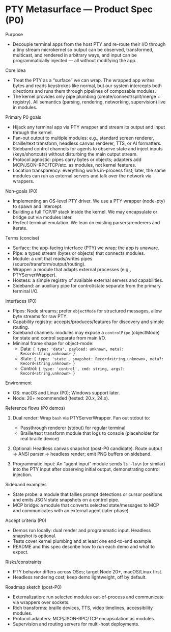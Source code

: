 # PTY Metasurface — Product Spec (P0)

Purpose

- Decouple terminal apps from the host PTY and re-route their I/O through a tiny stream microkernel so output can be observed, transformed, multicast, and rendered in arbitrary ways, and input can be programmatically injected — all without modifying the app.

Core idea

- Treat the PTY as a “surface” we can wrap. The wrapped app writes bytes and reads keystrokes like normal, but our system intercepts both directions and runs them through pipelines of composable modules.
- The kernel provides only pipe plumbing (create/connect/split/merge + registry). All semantics (parsing, rendering, networking, supervision) live in modules.

Primary P0 goals

- Hijack any terminal app via PTY wrapper and stream its output and input through the kernel.
- Fan-out output to multiple modules: e.g., standard screen renderer, braille/text transform, headless canvas renderer, TTS, or AI formatters.
- Sideband control channels for agents to observe state and inject inputs (keys/shortcuts) without disturbing the main output stream.
- Protocol agnostic: pipes carry bytes or objects; adapters add MCP/JSON-RPC/TCP/etc. as modules, not kernel features.
- Location transparency: everything works in-process first; later, the same modules can run as external servers and talk over the network via wrappers.

Non-goals (P0)

- Implementing an OS-level PTY driver. We use a PTY wrapper (node-pty) to spawn and intercept.
- Building a full TCP/IP stack inside the kernel. We may encapsulate or bridge out via modules later.
- Perfect terminal emulation. We lean on existing parsers/renderers and iterate.

Terms (concise)

- Surface: the app-facing interface (PTY) we wrap; the app is unaware.
- Pipe: a typed stream (bytes or objects) that connects modules.
- Module: a unit that reads/writes pipes (source/transform/output/routing).
- Wrapper: a module that adapts external processes (e.g., PTYServerWrapper).
- Hostess: a simple registry of available external servers and capabilities.
- Sideband: an auxiliary pipe for control/state separate from the primary terminal I/O.

Interfaces (P0)

- Pipes: Node streams; prefer `objectMode` for structured messages, allow byte streams for raw PTY.
- Capability registry: accepts/produces/features for discovery and simple routing.
- Sideband channels: modules may expose a `controlPipe` (objectMode) for state and control separate from main I/O.
- Minimal frame shape for object-mode:
  - Data: `{ type: 'data', payload: unknown, meta?: Record<string,unknown> }`
  - State: `{ type: 'state', snapshot: Record<string,unknown>, meta?: Record<string,unknown> }`
  - Control: `{ type: 'control', cmd: string, args?: Record<string,unknown> }`

Environment

- OS: macOS and Linux (P0); Windows support later.
- Node: 20+ recommended (tested: 20.x, 24.x).

Reference flows (P0 demos)

1. Dual render: Wrap `bash` via PTYServerWrapper. Fan out stdout to:
   - Passthrough renderer (stdout) for regular terminal
   - Braille/text transform module that logs to console (placeholder for real braille device)

2. Optional: Headless canvas snapshot (post-P0 candidate). Route output → ANSI parser → headless render; emit PNG buffers on sideband.

3. Programmatic input: An “agent input” module sends `ls -la\n` (or similar) into the PTY input after observing initial output, demonstrating control injection.

Sideband examples

- State probe: a module that tallies prompt detections or cursor positions and emits JSON state snapshots on a control pipe.
- MCP bridge: a module that converts selected state/messages to MCP and communicates with an external agent (later phase).

Accept criteria (P0)

- Demos run locally: dual render and programmatic input. Headless snapshot is optional.
- Tests cover kernel plumbing and at least one end-to-end example.
- README and this spec describe how to run each demo and what to expect.

Risks/constraints

- PTY behavior differs across OSes; target Node 20+, macOS/Linux first.
- Headless rendering cost; keep demo lightweight, off by default.

Roadmap sketch (post-P0)

- Externalization: run selected modules out-of-process and communicate via wrappers over sockets.
- Rich transforms: braille devices, TTS, video timelines, accessibility modules.
- Protocol adapters: MCP/JSON-RPC/TCP encapsulation as modules.
- Supervision and routing servers for multi-host deployments.
